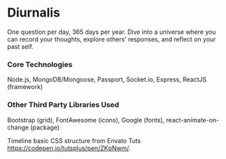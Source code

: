 # Diurnalis
One question per day, 365 days per year. Dive into a universe where you can record your thoughts, explore others’ responses, and reflect on your past self.

### Core Technologies
Node.js, MongoDB/Mongoose, Passport, Socket.io, Express, ReactJS (framework)

### Other Third Party Libraries Used
Bootstrap (grid), FontAwesome (icons), Google (fonts), react-animate-on-change (package)

Timeline basic CSS structure from Envato Tuts https://codepen.io/tutsplus/pen/ZKpNwm/. 
